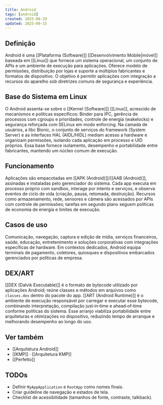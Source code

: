 ```yaml
---
title: Android
tags: [android]
created: 2025-08-29
updated: 2025-09-15
---
```

## Definição

Android é uma [[Plataforma (Software)]] [[Desenvolvimento Mobile|móvel]] baseada em [[Linux]] que fornece um sistema operacional, um conjunto de APIs e um ambiente de execução para aplicações. Oferece modelo de permissões, distribuição por lojas e suporte a múltiplos fabricantes e formatos de dispositivo. O objetivo é permitir aplicações com integração a recursos do aparelho sob diretrizes comuns de segurança e experiência.

## Base do Sistema em Linux

O Android assenta-se sobre o [[Kernel (Software)]] [[Linux]], acrescido de mecanismos e políticas específicos: Binder para IPC, gerência de processos com cgroups e prioridades, controle de energia (wakelocks) e segurança reforçada com SELinux em modo enforcing. Na camada de usuários, a libc Bionic, o conjunto de serviços do framework (System Server) e as interfaces HAL (AIDL/HIDL) mediam acesso a hardware e organizam permissões, isolando cada aplicação em processo e UID próprios. Essa base fornece isolamento, desempenho e portabilidade entre fabricantes, mantendo um núcleo comum de execução.

## Funcionamento

Aplicações são empacotadas em [[APK (Android)]]/[[AAB (Android)]], assinadas e instaladas pelo gerenciador do sistema. Cada app executa em processo próprio com sandbox, interage por intents e serviços, e observa eventos de ciclo de vida (criação, pausa, retomada, destruição). Recursos como armazenamento, rede, sensores e câmera são acessados por APIs com controle de permissões; tarefas em segundo plano seguem políticas de economia de energia e limites de execução.

## Casos de uso

Comunicação, navegação, captura e edição de mídia, serviços financeiros, saúde, educação, entretenimento e soluções corporativas com integrações específicas de hardware. Em contextos dedicados, Android equipa terminais de pagamento, coletores, quiosques e dispositivos embarcados gerenciados por políticas de empresa.

## DEX/ART

[[DEX (Dalvik Executable)]] é o formato de bytecode utilizado por aplicações Android; reúne classes e métodos em arquivos como `classes.dex` dentro do pacote do app. [[ART (Android Runtime)]] é o ambiente de execução responsável por carregar e executar esse bytecode, combinando interpretação, compilação just‑in‑time e ahead‑of‑time conforme políticas do sistema. Esse arranjo viabiliza portabilidade entre arquiteturas e otimizações no dispositivo, reduzindo tempo de arranque e melhorando desempenho ao longo do uso.
## Ver também
- [[Arquitetura Android]]
- [[KMP]] · [[Arquitetura KMP]]
- [[Perfetto]]

## TODOs
- Definir `MyAppApplication` e `RootApp` como nomes finais.
- Criar guideline de navegação e estados de tela.
- Checklist de acessibilidade (tamanhos de fonte, contraste, talkback).
